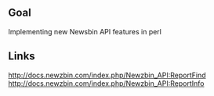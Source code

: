 Goal
--------

Implementing new Newsbin API features in perl

Links
---------
http://docs.newzbin.com/index.php/Newzbin_API:ReportFind
http://docs.newzbin.com/index.php/Newzbin_API:ReportInfo

